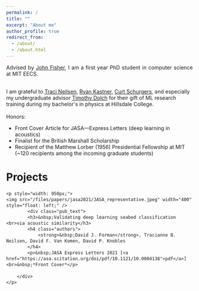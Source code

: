 ```yaml
---
permalink: /
title: ""
excerpt: "About me"
author_profile: true
redirect_from: 
  - /about/
  - /about.html
---
```


<div class="intro">
<p align="justify">
Advised by 
<a href="https://www.csail.mit.edu/person/john-fisher">John Fisher</a>, I am a first year PhD student in computer science at MIT EECS.<br><br>

I am grateful to
 <a href="https://physics.byu.edu/department/directory/neilsent">Traci Neilsen</a>,
 <a href="http://kastner.ucsd.edu/ryan/">Ryan Kastner</a>,
 <a href="https://jacobsschool.ucsd.edu/cosmos/curt-schurgers">Curt Schurgers</a>, and especially my undergraduate advisor
 <a href="https://www.hillsdale.edu/faculty/timothy-dolch/">Timothy Dolch</a>
for their gift of ML research training during my bachelor's in physics at Hillsdale College.
<br><br>
Honors:
<ul>
  <li>Front Cover Article for JASA—Express Letters (deep learning in acoustics)</li>
  <li>Finalist for the British Marshall Scholarship</li>
  <li>Recipient of the Matthew Lorber (1956) Presidential Fellowship at MIT<br>(~120 recipients among the incoming graduate students)</li>
</ul>
</p>
</div>

<div><h1>Projects</h1></div>
<div id="projects">
<!-- 	<article>
		<a class="pub_image"><img src="/files/papers/jasa2021/JASA_representative.jpeg" width="400"></a>
		<div class="pub_text">
			<h3>Validating deep learning seabed classification <br>via acoustic similarity</h3>
		    <h4 class="authors"> 
			    <strong>David J. Forman</strong>, Tracianne B. Neilsen, David F. Van Komen, David P. Knobles
			</h4>
            <p>JASA Express Letters 2021 [<a href="https://asa.scitation.org/doi/pdf/10.1121/10.0004138">pdf</a>]<br>*Front Cover*</p>
		</div>
	</article> -->
	
	<p style="width: 950px;">
	<img src="/files/papers/jasa2021/JASA_representative.jpeg" width="400" style="float: left;" />
			<div class="pub_text">
			<h3>&nbsp;Validating deep learning seabed classification <br>via acoustic similarity</h3>
		    <h4 class="authors"> 
			    <strong>&nbsp;David J. Forman</strong>, Tracianne B. Neilsen, David F. Van Komen, David P. Knobles
			</h4>
            <p>&nbsp;JASA Express Letters 2021 [<a href="https://asa.scitation.org/doi/pdf/10.1121/10.0004138">pdf</a>]<br>&nbsp;*Front Cover*</p>
			
		</div>
	</p> 

</div>
